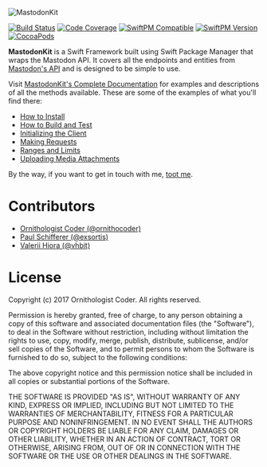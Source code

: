 ![MastodonKit](https://cloud.githubusercontent.com/assets/19753339/26019845/f64df19a-3778-11e7-8482-e09e187f3923.png)

[![Build Status](https://travis-ci.org/MastodonKit/MastodonKit.svg?branch=master)](https://travis-ci.org/MastodonKit/MastodonKit)
[![Code Coverage](http://codecov.io/github/MastodonKit/MastodonKit/branch/master/graphs/badge.svg)](http://codecov.io/github/MastodonKit/MastodonKit)
[![SwiftPM Compatible](https://img.shields.io/badge/Swift_Package_Manager-compatible-brightgreen.svg)](https://github.com/apple/swift-package-manager)
[![SwiftPM Version](https://img.shields.io/github/release/MastodonKit/MastodonKit.svg?colorB=brightgreen)](https://github.com/MastodonKit/MastodonKit/releases)
[![CocoaPods](https://img.shields.io/cocoapods/v/MastodonKit.svg?colorB=brightgreen)](https://github.com/MastodonKit/MastodonKit)

**MastodonKit** is a Swift Framework built using Swift Package Manager that wraps the Mastodon API. It covers all the endpoints and entities from [Mastodon's API](https://github.com/tootsuite/documentation/blob/master/Using-the-API/API.md) and is designed to be simple to use.

Visit [MastodonKit's Complete Documentation](https://mastodonkit.github.io/MastodonKit) for examples and descriptions of all the methods available. These are some of the examples of what you'll find there:

* [How to Install](https://mastodonkit.github.io/MastodonKit/docs/how-to-install.html)
* [How to Build and Test](https://mastodonkit.github.io/MastodonKit/docs/how-to-build-and-test.html)
* [Initializing the Client](https://mastodonkit.github.io/MastodonKit/docs/initializing-the-client.html)
* [Making Requests](https://mastodonkit.github.io/MastodonKit/docs/making-requests.html)
* [Ranges and Limits](https://mastodonkit.github.io/MastodonKit/docs/ranges-and-limits.html)
* [Uploading Media Attachments](https://mastodonkit.github.io/MastodonKit/docs/uploading-media-attachments.html)

By the way, if you want to get in touch with me, [toot me](https://mastodon.technology/@ornithocoder).

# Contributors

* [Ornithologist Coder (@ornithocoder)](https://mastodon.technology/@ornithocoder)
* [Paul Schifferer (@exsortis)](https://github.com/exsortis)
* [Valerii Hiora (@vhbit)](https://github.com/vhbit)

# License

Copyright (c) 2017 Ornithologist Coder. All rights reserved.

Permission is hereby granted, free of charge, to any person obtaining a copy of this software and associated documentation files (the "Software"), to deal in the Software without restriction, including without limitation the rights to use, copy, modify, merge, publish, distribute, sublicense, and/or sell copies of the Software, and to permit persons to whom the Software is furnished to do so, subject to the following conditions:

The above copyright notice and this permission notice shall be included in all copies or substantial portions of the Software.

THE SOFTWARE IS PROVIDED "AS IS", WITHOUT WARRANTY OF ANY KIND, EXPRESS OR IMPLIED, INCLUDING BUT NOT LIMITED TO THE WARRANTIES OF MERCHANTABILITY, FITNESS FOR A PARTICULAR PURPOSE AND NONINFRINGEMENT. IN NO EVENT SHALL THE AUTHORS OR COPYRIGHT HOLDERS BE LIABLE FOR ANY CLAIM, DAMAGES OR OTHER LIABILITY, WHETHER IN AN ACTION OF CONTRACT, TORT OR OTHERWISE, ARISING FROM, OUT OF OR IN CONNECTION WITH THE SOFTWARE OR THE USE OR OTHER DEALINGS IN THE SOFTWARE.
